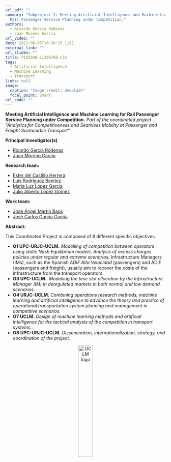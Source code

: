 ```yaml
---
url_pdf: ""
summary: "Subproject 2: Meeting Artificial Intelligence and Machine Learning for
  Rail Passenger Service Planning under Competition."
authors:
  - Ricardo García Ródenas
  - Juan Moreno García
url_video: ""
date: 2022-06-05T16:38:15.119Z
external_link: ""
url_slides: ""
title: PID2020-112967GB-C32
tags:
  - Artificial Intelligence
  - Machine Learning
  - Transport
links: null
image:
  caption: "Image credit: Unsplash"
  focal_point: Smart
url_code: ""
---
```

**Meeting Artificial Intelligence and Machine Learning for Rail Passenger Service Planning under Competition.**
*Part of the coordinated project "Analytics for Competitiveness and Seamless Mobility at Passenger and Freight Sustainable Transport".*

**Principal Investigator(s)**

* [Ricardo García Ródenas](/author/ricardo-garcia-rodenas/)
* [Juan Moreno Garcia](/author/juan-moreno-garcia/)

**Research team:**

* [Ester del Castillo Herrera](/author/ester-del-castillo-herrera)
* [Luis Rodríguez Benitez](/author/luis-rodriguez-benitez/)
* [María Luz López García](/author/maria-luz-lopez-garcia/)
* [Julio Alberto López Gómez](/author/julio-alberto-lopez-gomez/)

**Work team:**

* [](/author/julio-alberto-lopez-gomez/)[José Ángel Martín Baos](/author/jose-angel-martin-baos/)
* [José Carlos García García](/author/jose-carlos-garcia-garcia/)

**Abstract:**

This Coordinated Project is composed of 8 different specific objectives.

* **O1 UPC-URJC-UCLM.** *Modelling of competition between operators using static Nash Equilibrium models. Analysis of access charges policies under regular and extreme scenarios.* Infrastructure Managers (IMs), such as the Spanish *ADIF Alta Velocidad* (passengers) and ADIF (passengers and freight), usually aim to recover the costs of the infrastructure from the transport operators.
* **O3 UPC-UCLM.**  *Modelling the time slot allocation by the Infrastructure Manager (IM) in deregulated markets in both normal and low demand scenarios.*
* **O4 URJC-UCLM.** *Combining operations research methods, machine learning and artificial intelligence to advance the theory and practice of operational transportation system planning and management in competitive scenarios.*
* **O7 UCLM.** *Design of machine learning methods and artificial intelligence for the tactical analysis of the competition in transport systems..*
* **O8 UPC-URJC-UCLM.** *Dissemination, internationalization, strategy, and coordination of the project.*

<center><a href="https://www.uclm.es" target="_blank"><img src="/files/images/UCLM.png" alt="UCLM logo" style="display:inline-block;width:30%;height:auto;"></a></center>
